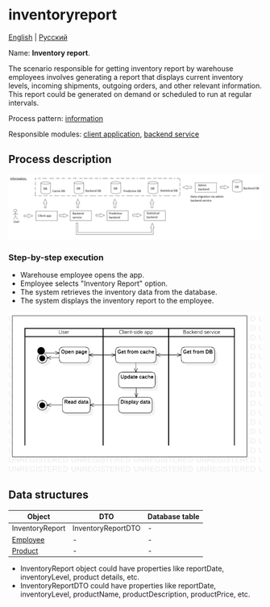 # inventoryreport

[English](inventoryreport.md) | [Русский](inventoryreport.ru.md)

Name: **Inventory report**.

The scenario responsible for getting inventory report by warehouse employees involves generating a report that displays current inventory levels, incoming shipments, outgoing orders, and other relevant information. 
This report could be generated on demand or scheduled to run at regular intervals.

Process pattern: [information](../../processpatterns/information.md)

Responsible modules: [client application](../../frontend/warehouseclient.md), [backend service](../../backend/warehousebackend.md)

## Process description

![information_overall](../../img/processpatterns/information_overall.png)

### Step-by-step execution

- Warehouse employee opens the app.
- Employee selects "Inventory Report" option.
- The system retrieves the inventory data from the database.
- The system displays the inventory report to the employee.

![customer.allorders](../../img/activitydiagrams/customer.allorders.png)

## Data structures

| Object | DTO | Database table |
| --- | ---- | --- |
| InventoryReport | InventoryReportDTO | - |
| [Employee](https://github.com/alexeysp11/workflow-lib/blob/main/src/Models/Business/InformationSystem/Employee.cs) | - | - |
| [Product](https://github.com/alexeysp11/workflow-lib/blob/main/src/Models/Business/Products/Product.cs) | - | - |

- InventoryReport object could have properties like reportDate, inventoryLevel, product details, etc. 
- InventoryReportDTO could have properties like reportDate, inventoryLevel, productName, productDescription, productPrice, etc.
